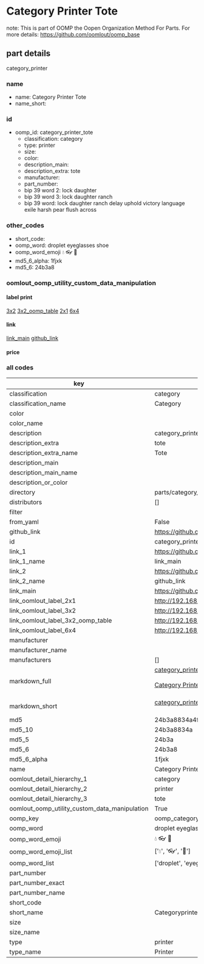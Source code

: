 # Category Printer Tote  

note: This is part of OOMP the Oopen Organization Method For Parts. For more details: https://github.com/oomlout/oomp_base

##  part details



category_printer

### name
* name: Category Printer Tote
* name_short: 
### id
* oomp_id: category_printer_tote
  * classification: category
  * type: printer
  * size: 
  * color: 
  * description_main: 
  * description_extra: tote
  * manufacturer: 
  * part_number: 
  * bip 39 word 2: lock daughter
  * bip 39 word 3: lock daughter ranch
  * bip 39 word: lock daughter ranch delay uphold victory language exile harsh pear flush across

### other_codes
* short_code: 
* oomp_word: droplet eyeglasses shoe
* oomp_word_emoji :droplet: :eyeglasses: :shoe:
* md5_6_alpha: 1fjxk
* md5_6: 24b3a8






### oomlout_oomp_utility_custom_data_manipulation
#### label print
[3x2](http://192.168.1.245:1112/?label=oomp%201fjxk)
[3x2_oomp_table](http://192.168.1.107:1112/?label=oomp%201fjxk)
[2x1](http://192.168.1.242:1112/?label=oomp%201fjxk)
[6x4](http://192.168.1.55:1112/?label=oomp%201fjxk)    

#### link

[link_main](https://github.com/oomlout/oomlout_oomp_current_version_messy/tree/main/parts/category_printer_tote) [github_link](https://github.com/oomlout/oomlout_oomp_part_src/tree/main/parts/category_printer_tote)                             

#### price







### all codes 
| key | value |  
| --- | --- |  
| classification | category |  
| classification_name | Category |  
| color |  |  
| color_name |  |  
| description | category_printer |  
| description_extra | tote |  
| description_extra_name | Tote |  
| description_main |  |  
| description_main_name |  |  
| description_or_color |   |  
| directory | parts/category_printer_tote |  
| distributors | [] |  
| filter |  |  
| from_yaml | False |  
| github_link | https://github.com/oomlout/oomlout_oomp_part_src/tree/main/parts/category_printer_tote |  
| id | category_printer_tote |  
| link_1 | https://github.com/oomlout/oomlout_oomp_current_version_messy/tree/main/parts/category_printer_tote |  
| link_1_name | link_main |  
| link_2 | https://github.com/oomlout/oomlout_oomp_part_src/tree/main/parts/category_printer_tote |  
| link_2_name | github_link |  
| link_main | https://github.com/oomlout/oomlout_oomp_current_version_messy/tree/main/parts/category_printer_tote |  
| link_oomlout_label_2x1 | http://192.168.1.242:1112/?label=oomp%201fjxk |  
| link_oomlout_label_3x2 | http://192.168.1.245:1112/?label=oomp%201fjxk |  
| link_oomlout_label_3x2_oomp_table | http://192.168.1.107:1112/?label=oomp%201fjxk |  
| link_oomlout_label_6x4 | http://192.168.1.55:1112/?label=oomp%201fjxk |  
| manufacturer |  |  
| manufacturer_name |  |  
| manufacturers | [] |  
| markdown_full | [category_printer_tote](https://github.com/oomlout/oomlout_oomp_current_version_messy/tree/main/parts/category_printer_tote)<br>[](https://github.com/oomlout/oomlout_oomp_current_version_messy/tree/main/parts/category_printer_tote)<br>[Category Printer Tote](https://github.com/oomlout/oomlout_oomp_current_version_messy/tree/main/parts/category_printer_tote)<br><br> |  
| markdown_short | [category_printer_tote](https://github.com/oomlout/oomlout_oomp_current_version_messy/tree/main/parts/category_printer_tote)<br><br> |  
| md5 | 24b3a8834a4faf9fcef7639f630df41b |  
| md5_10 | 24b3a8834a |  
| md5_5 | 24b3a |  
| md5_6 | 24b3a8 |  
| md5_6_alpha | 1fjxk |  
| name | Category Printer Tote |  
| oomlout_detail_hierarchy_1 | category |  
| oomlout_detail_hierarchy_2 | printer |  
| oomlout_detail_hierarchy_3 | tote |  
| oomlout_oomp_utility_custom_data_manipulation | True |  
| oomp_key | oomp_category_printer_tote |  
| oomp_word | droplet eyeglasses shoe |  
| oomp_word_emoji | :droplet: :eyeglasses: :shoe: |  
| oomp_word_emoji_list | [':droplet:', ':eyeglasses:', ':shoe:'] |  
| oomp_word_list | ['droplet', 'eyeglasses', 'shoe'] |  
| part_number |  |  
| part_number_exact |  |  
| part_number_name |  |  
| short_code |  |  
| short_name | Categoryprinter |  
| size |  |  
| size_name |  |  
| type | printer |  
| type_name | Printer |  
